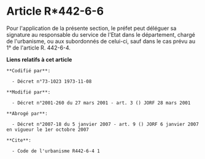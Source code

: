 # Article R*442-6-6

Pour l'application de la présente section, le préfet peut déléguer sa signature au responsable du service de l'Etat dans le
département, chargé de l'urbanisme, ou aux subordonnés de celui-ci, sauf dans le cas prévu au 1° de l'article R. 442-6-4.

**Liens relatifs à cet article**

	**Codifié par**:

	  - Décret n°73-1023 1973-11-08

	**Modifié par**:

	  - Décret n°2001-260 du 27 mars 2001 - art. 3 () JORF 28 mars 2001

	**Abrogé par**:

	  - Décret n°2007-18 du 5 janvier 2007 - art. 9 () JORF 6 janvier 2007 en vigueur le 1er octobre 2007

	**Cite**:

	  - Code de l'urbanisme R442-6-4 1
